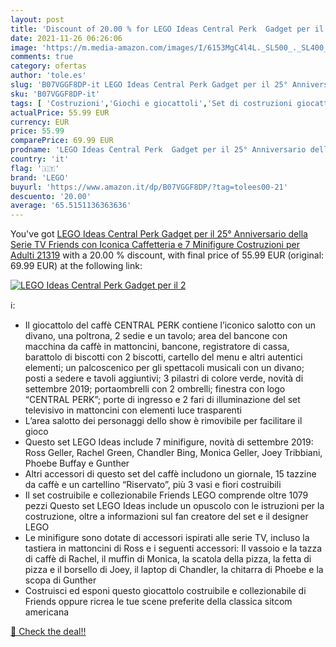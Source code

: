 ```yaml
---
layout: post
title: 'Discount of 20.00 % for LEGO Ideas Central Perk  Gadget per il 2'
date: 2021-11-26 06:26:06
image: 'https://m.media-amazon.com/images/I/6153MgC4l4L._SL500_._SL400_.jpg'
comments: true
category: ofertas
author: 'tole.es'
slug: 'B07VGGF8DP-it LEGO Ideas Central Perk Gadget per il 25° Anniversario...'
sku: 'B07VGGF8DP-it'
tags: [ 'Costruzioni','Giochi e giocattoli','Set di costruzioni giocattolo','lego', ]
actualPrice: 55.99 EUR
currency: EUR
price: 55.99
comparePrice: 69.99 EUR
prodname: 'LEGO Ideas Central Perk  Gadget per il 25° Anniversario della Serie TV Friends  con Iconica Caffetteria e 7 Minifigure  Costruzioni per Adulti  21319'
country: 'it'
flag: '🇮🇹'
brand: 'LEGO'
buyurl: 'https://www.amazon.it/dp/B07VGGF8DP/?tag=tolees00-21'
descuento: '20.00'
average: '65.5151136363636'
---
```


You've got [LEGO Ideas Central Perk  Gadget per il 25° Anniversario della Serie TV Friends  con Iconica Caffetteria e 7 Minifigure  Costruzioni per Adulti  21319](https://www.amazon.it/dp/B07VGGF8DP/?tag=tolees00-21) with a  20.00 % discount, with final price of 55.99 EUR (original: 69.99 EUR) at the following link:

[![LEGO Ideas Central Perk  Gadget per il 2](https://m.media-amazon.com/images/I/6153MgC4l4L._SL500_._SL400_.jpg)](https://www.amazon.it/dp/B07VGGF8DP/?tag=tolees00-21)

ℹ️:

- Il giocattolo del caffè CENTRAL PERK contiene l’iconico salotto con un divano, una poltrona, 2 sedie e un tavolo; area del bancone con macchina da caffè in mattoncini, bancone, registratore di cassa, barattolo di biscotti con 2 biscotti, cartello del menu e altri autentici elementi; un palcoscenico per gli spettacoli musicali con un divano; posti a sedere e tavoli aggiuntivi; 3 pilastri di colore verde, novità di settembre 2019; portaombrelli con 2 ombrelli; finestra con logo “CENTRAL PERK”; porte di ingresso e 2 fari di illuminazione del set televisivo in mattoncini con elementi luce trasparenti
- L’area salotto dei personaggi dello show è rimovibile per facilitare il gioco
- Questo set LEGO Ideas include 7 minifigure, novità di settembre 2019: Ross Geller, Rachel Green, Chandler Bing, Monica Geller, Joey Tribbiani, Phoebe Buffay e Gunther
- Altri accessori di questo set del caffè includono un giornale, 15 tazzine da caffè e un cartellino “Riservato”, più 3 vasi e fiori costruibili
- Il set costruibile e collezionabile Friends LEGO comprende oltre 1079 pezzi Questo set LEGO Ideas include un opuscolo con le istruzioni per la costruzione, oltre a informazioni sul fan creatore del set e il designer LEGO
- Le minifigure sono dotate di accessori ispirati alle serie TV, incluso la tastiera in mattoncini di Ross e i seguenti accessori: Il vassoio e la tazza di caffè di Rachel, il muffin di Monica, la scatola della pizza, la fetta di pizza e il borsello di Joey, il laptop di Chandler, la chitarra di Phoebe e la scopa di Gunther
- Costruisci ed esponi questo giocattolo costruibile e collezionabile di Friends oppure ricrea le tue scene preferite della classica sitcom americana

[🛒 Check the deal!!](https://www.amazon.it/dp/B07VGGF8DP/?tag=tolees00-21)
